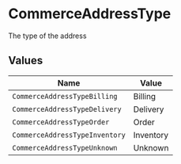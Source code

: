 # CommerceAddressType

The type of the address


## Values

| Name                           | Value                          |
| ------------------------------ | ------------------------------ |
| `CommerceAddressTypeBilling`   | Billing                        |
| `CommerceAddressTypeDelivery`  | Delivery                       |
| `CommerceAddressTypeOrder`     | Order                          |
| `CommerceAddressTypeInventory` | Inventory                      |
| `CommerceAddressTypeUnknown`   | Unknown                        |